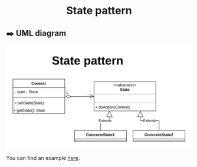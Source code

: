 <div align="center">
  <br>
  <h1>State pattern</h1>
</div>





## :black_nib: UML diagram 

![](patternDiagram.png)

You can find an example [here](example).

